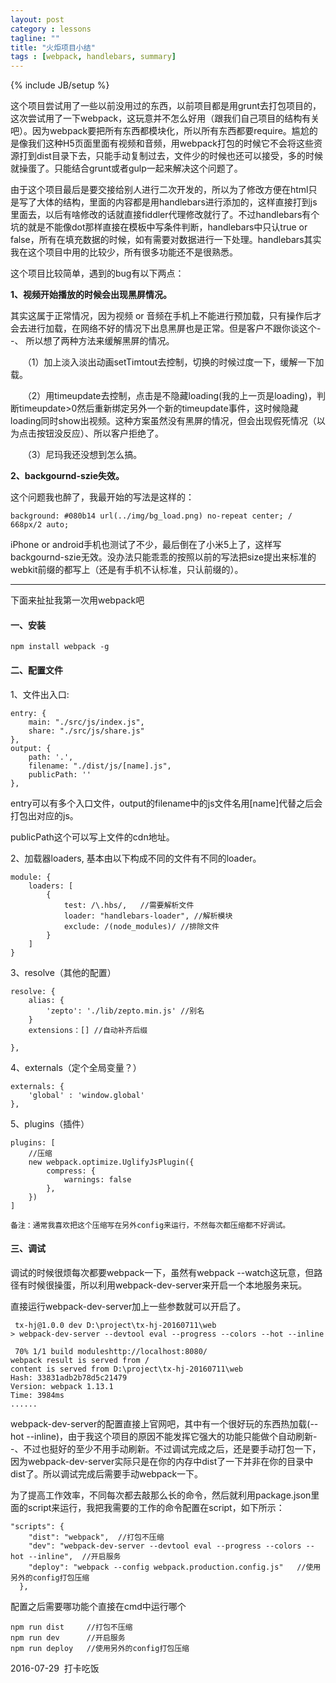 ```yaml
---
layout: post
category : lessons
tagline: ""
title: "火炬项目小结"
tags : [webpack, handlebars, summary]
---
```


{% include JB/setup %}

这个项目尝试用了一些以前没用过的东西，以前项目都是用grunt去打包项目的，这次尝试用了一下webpack，这玩意并不怎么好用（跟我们自己项目的结构有关吧）。因为webpack要把所有东西都模块化，所以所有东西都要require。尴尬的是像我们这种H5页面里面有视频和音频，用webpack打包的时候它不会将这些资源打到dist目录下去，只能手动复制过去，文件少的时候也还可以接受，多的时候就操蛋了。只能结合grunt或者gulp一起来解决这个问题了。

<!--more-->

由于这个项目最后是要交接给别人进行二次开发的，所以为了修改方便在html只是写了大体的结构，里面的内容都是用handlebars进行添加的，这样直接打到js里面去，以后有啥修改的话就直接fiddler代理修改就行了。不过handlebars有个坑的就是不能像dot那样直接在模板中写条件判断，handlebars中只认true or false，所有在填充数据的时候，如有需要对数据进行一下处理。handlebars其实我在这个项目中用的比较少，所有很多功能还不是很熟悉。


这个项目比较简单，遇到的bug有以下两点：

**1、视频开始播放的时候会出现黑屏情况。**

其实这属于正常情况，因为视频 or 音频在手机上不能进行预加载，只有操作后才会去进行加载，在网络不好的情况下出息黑屏也是正常。但是客户不跟你谈这个- -、 所以想了两种方法来缓解黑屏的情况。

&nbsp;&nbsp;&nbsp;&nbsp;&nbsp;（1）加上淡入淡出动画setTimtout去控制，切换的时候过度一下，缓解一下加载。

&nbsp;&nbsp;&nbsp;&nbsp;&nbsp;（2）用timeupdate去控制，点击是不隐藏loading(我的上一页是loading)，判断timeupdate>0然后重新绑定另外一个新的timeupdate事件，这时候隐藏loading同时show出视频。这种方案虽然没有黑屏的情况，但会出现假死情况（以为点击按钮没反应）、所以客户拒绝了。

&nbsp;&nbsp;&nbsp;&nbsp;&nbsp;（3）尼玛我还没想到怎么搞。

**2、backgournd-szie失效。**

这个问题我也醉了，我最开始的写法是这样的： 

	background: #080b14 url(../img/bg_load.png) no-repeat center; / 668px/2 auto;

iPhone or android手机也测试了不少，最后倒在了小米5上了，这样写backgournd-szie无效。没办法只能乖乖的按照以前的写法把size提出来标准的webkit前缀的都写上（还是有手机不认标准，只认前缀的）。


<hr/>

下面来扯扯我第一次用webpack吧

#### 一、安装 ####

	npm install webpack -g

#### 二、配置文件 ####

1、文件出入口:

	entry: {
        main: "./src/js/index.js",
        share: "./src/js/share.js"
    },
	output: {
    	path: '.',
    	filename: "./dist/js/[name].js",
    	publicPath: ''
	},

entry可以有多个入口文件，output的filename中的js文件名用[name]代替之后会打包出对应的js。

publicPath这个可以写上文件的cdn地址。


2、加载器loaders, 基本由以下构成不同的文件有不同的loader。

	module: {
        loaders: [
			{
                test: /\.hbs/,   //需要解析文件
                loader: "handlebars-loader", //解析模块
                exclude: /(node_modules)/ //排除文件
            }
		]
	}

3、resolve（其他的配置）
	
	resolve: {
        alias: {
            'zepto': './lib/zepto.min.js' //别名
        }
		extensions：[] //自动补齐后缀

    },

4、externals（定个全局变量？）
	
	externals: {
        'global' : 'window.global'
    },

5、plugins（插件）

	plugins: [
		//压缩
        new webpack.optimize.UglifyJsPlugin({   
            compress: {
                warnings: false
            },
        })
    ]

	备注：通常我喜欢把这个压缩写在另外config来运行，不然每次都压缩都不好调试。

#### 三、调试 ####

调试的时候很烦每次都要webpack一下，虽然有webpack --watch这玩意，但路径有时候很操蛋，所以利用webpack-dev-server来开启一个本地服务来玩。

直接运行webpack-dev-server加上一些参数就可以开启了。

	 tx-hj@1.0.0 dev D:\project\tx-hj-20160711\web
	> webpack-dev-server --devtool eval --progress --colors --hot --inline
	
	 70% 1/1 build moduleshttp://localhost:8080/
	webpack result is served from /
	content is served from D:\project\tx-hj-20160711\web
	Hash: 33831adb2b78d5c21479
	Version: webpack 1.13.1
	Time: 3984ms
	......

webpack-dev-server的配置直接上官网吧，其中有一个很好玩的东西热加载(--hot --inline)，由于我这个项目的原因不能发挥它强大的功能只能做个自动刷新- -、不过也挺好的至少不用手动刷新。不过调试完成之后，还是要手动打包一下，因为webpack-dev-server实际只是在你的内存中dist了一下并非在你的目录中dist了。所以调试完成后需要手动webpack一下。

为了提高工作效率，不同每次都去敲那么长的命令，然后就利用package.json里面的script来运行，我把我需要的工作的命令配置在script，如下所示：

	"scripts": {
	    "dist": "webpack",  //打包不压缩
	    "dev": "webpack-dev-server --devtool eval --progress --colors --hot --inline",  //开启服务
	    "deploy": "webpack --config webpack.production.config.js"   //使用另外的config打包压缩
	  },

配置之后需要哪功能个直接在cmd中运行哪个

	npm run dist     //打包不压缩
	npm run dev      //开启服务
	npm run deploy   //使用另外的config打包压缩




2016-07-29&nbsp;&nbsp;打卡吃饭



